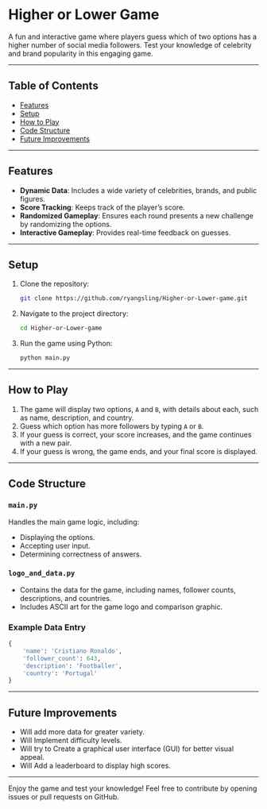 # Higher or Lower Game

A fun and interactive game where players guess which of two options has a higher number of social media followers. Test your knowledge of celebrity and brand popularity in this engaging game.

---

## Table of Contents
- [Features](#features)
- [Setup](#setup)
- [How to Play](#how-to-play)
- [Code Structure](#code-structure)
- [Future Improvements](#future-improvements)

---

## Features
- **Dynamic Data**: Includes a wide variety of celebrities, brands, and public figures.
- **Score Tracking**: Keeps track of the player’s score.
- **Randomized Gameplay**: Ensures each round presents a new challenge by randomizing the options.
- **Interactive Gameplay**: Provides real-time feedback on guesses.

---

## Setup

1. Clone the repository:
   ```bash
   git clone https://github.com/ryangsling/Higher-or-Lower-game.git
   ```

2. Navigate to the project directory:
   ```bash
   cd Higher-or-Lower-game
   ```

3. Run the game using Python:
   ```bash
   python main.py
   ```

---

## How to Play
1. The game will display two options, `A` and `B`, with details about each, such as name, description, and country.
2. Guess which option has more followers by typing `A` or `B`.
3. If your guess is correct, your score increases, and the game continues with a new pair.
4. If your guess is wrong, the game ends, and your final score is displayed.

---

## Code Structure

### `main.py`
Handles the main game logic, including:
- Displaying the options.
- Accepting user input.
- Determining correctness of answers.

### `logo_and_data.py`
- Contains the data for the game, including names, follower counts, descriptions, and countries.
- Includes ASCII art for the game logo and comparison graphic.

### Example Data Entry
```python
{
    'name': 'Cristiano Ronaldo',
    'follower_count': 643,
    'description': 'Footballer',
    'country': 'Portugal'
}
```

---

## Future Improvements
- Will add more data for greater variety.
- Will Implement difficulty levels.
- Will try to Create a graphical user interface (GUI) for better visual appeal.
- Will Add a leaderboard to display high scores.

---

Enjoy the game and test your knowledge! Feel free to contribute by opening issues or pull requests on GitHub.

